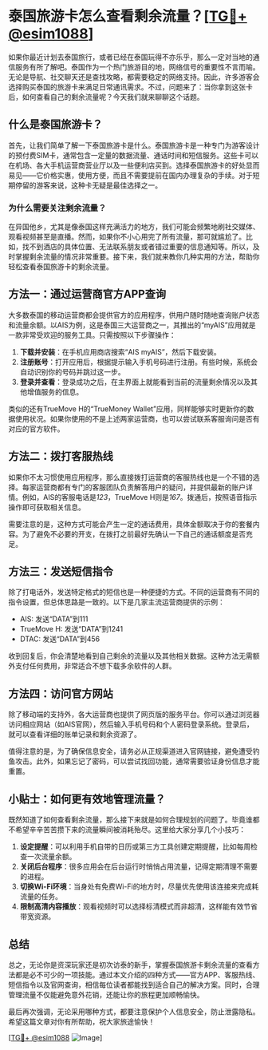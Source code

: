 # 泰国旅游卡怎么查看剩余流量？[[TG💪+ @esim1088](https://t.me/s/esim1088)]

如果你最近计划去泰国旅行，或者已经在泰国玩得不亦乐乎，那么一定对当地的通信服务有所了解吧。泰国作为一个热门旅游目的地，网络信号的重要性不言而喻。无论是导航、社交聊天还是查找攻略，都需要稳定的网络支持。因此，许多游客会选择购买泰国的旅游卡来满足日常通讯需求。不过，问题来了：当你拿到这张卡后，如何查看自己的剩余流量呢？今天我们就来聊聊这个话题。

## 什么是泰国旅游卡？

首先，让我们简单了解一下泰国旅游卡是什么。泰国旅游卡是一种专门为游客设计的预付费SIM卡，通常包含一定量的数据流量、通话时间和短信服务。这些卡可以在机场、各大手机运营商营业厅以及一些便利店买到。选择泰国旅游卡的好处显而易见——它价格实惠，使用方便，而且不需要提前在国内办理复杂的手续。对于短期停留的游客来说，这种卡无疑是最佳选择之一。

### 为什么需要关注剩余流量？

在异国他乡，尤其是像泰国这样充满活力的地方，我们可能会频繁地刷社交媒体、观看视频甚至是直播。然而，如果你不小心用完了所有流量，那可就尴尬了。比如，找不到酒店的具体位置、无法联系朋友或者错过重要的信息通知等。所以，及时掌握剩余流量的情况非常重要。接下来，我们就来教你几种实用的方法，帮助你轻松查看泰国旅游卡的剩余流量。

## 方法一：通过运营商官方APP查询

大多数泰国的移动运营商都会提供官方的应用程序，供用户随时随地查询账户状态和流量余额。以AIS为例，这是泰国三大运营商之一，其推出的“myAIS”应用就是一款非常受欢迎的服务工具。只需按照以下步骤操作：

1. **下载并安装**：在手机应用商店搜索“AIS myAIS”，然后下载安装。
2. **注册账号**：打开应用后，根据提示输入手机号码进行注册。有些时候，系统会自动识别你的号码并跳过这一步。
3. **登录并查看**：登录成功之后，在主界面上就能看到当前的流量剩余情况以及其他增值服务的信息。

类似的还有TrueMove H的“TrueMoney Wallet”应用，同样能够实时更新你的数据使用状况。如果你使用的不是上述两家运营商，也可以尝试联系客服询问是否有对应的官方软件。

## 方法二：拨打客服热线

如果你不太习惯使用应用程序，那么直接拨打运营商的客服热线也是一个不错的选择。每家运营商都有专门的客服团队负责解答用户的疑问，并提供最新的账户详情。例如，AIS的客服电话是*123*，TrueMove H则是*167*。拨通后，按照语音指示操作即可获取相关信息。

需要注意的是，这种方式可能会产生一定的通话费用，具体金额取决于你的套餐内容。为了避免不必要的开支，在拨打之前最好先确认一下自己的通话额度是否充足。

## 方法三：发送短信指令

除了打电话外，发送特定格式的短信也是一种便捷的方式。不同的运营商有不同的指令设置，但总体思路是一致的。以下是几家主流运营商提供的示例：

- AIS: 发送“DATA”到111
- TrueMove H: 发送“DATA”到1241
- DTAC: 发送“DATA”到456

收到回复后，你会清楚地看到自己剩余的流量以及其他相关数据。这种方法无需额外支付任何费用，非常适合不想下载多余软件的人群。

## 方法四：访问官方网站

除了移动端的支持外，各大运营商也提供了网页版的服务平台。你可以通过浏览器访问相应网站（如AIS官网），然后输入手机号码和个人密码登录系统。登录后，就可以查看详细的账单记录和剩余资源了。

值得注意的是，为了确保信息安全，请务必从正规渠道进入官网链接，避免遭受钓鱼攻击。此外，如果忘记了密码，可以尝试找回功能，通常需要验证身份信息才能重置。

## 小贴士：如何更有效地管理流量？

既然知道了如何查看剩余流量，那么接下来就是如何合理规划的问题了。毕竟谁都不希望辛辛苦苦攒下来的流量瞬间被消耗殆尽。这里给大家分享几个小技巧：

1. **设定提醒**：可以利用手机自带的日历或第三方工具创建定期提醒，比如每周检查一次流量余额。
2. **关闭后台程序**：很多应用会在后台运行时悄悄占用流量，记得定期清理不需要的进程。
3. **切换Wi-Fi环境**：当身处有免费Wi-Fi的地方时，尽量优先使用该连接来完成耗流量的任务。
4. **限制高清内容播放**：观看视频时可以选择标清模式而非超清，这样能有效节省带宽资源。

## 总结

总之，无论你是资深玩家还是初次访泰的新手，掌握泰国旅游卡剩余流量的查看方法都是必不可少的一项技能。通过本文介绍的四种方式——官方APP、客服热线、短信指令以及官网查询，相信每位读者都能找到适合自己的解决方案。同时，合理管理流量不仅能避免意外花销，还能让你的旅程更加顺畅愉快。

最后再次强调，无论采用哪种方式，都要注意保护个人信息安全，防止泄露隐私。希望这篇文章对你有所帮助，祝大家旅途愉快！

[[TG💪+ @esim1088](https://t.me/s/esim1088) ![Image](https://i.postimg.cc/4NQfJmqS/Snipaste-2025-05-13-00-14-12.png)]